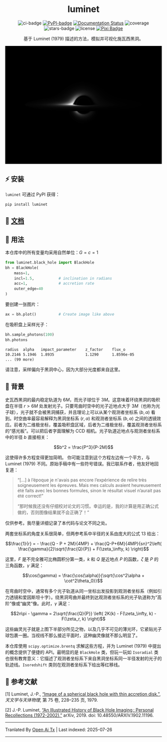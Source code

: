 <div align="center">
  
# luminet
![ci-badge](https://img.shields.io/appveyor/build/bgmeulem/luminet?label=ci&style=flat-square) [![PyPI-badge](https://img.shields.io/pypi/v/luminet?pypiBaseUrl=https%3A%2F%2Fpypi.org&style=flat-square&logo=pypi&logoColor=white&link=https%3A%2F%2Fpypi.org%2Fproject%2Fluminet%2F)](https://pypi.org/project/luminet) [![Documentation Status](https://readthedocs.org/projects/luminet/badge/?version=latest&style=flat-square)](https://luminet.readthedocs.io/en/latest/?badge=latest) ![coverage](https://img.shields.io/codecov/c/github/bgmeulem/Luminet?style=flat-square) ![stars-badge](https://img.shields.io/github/stars/bgmeulem/Luminet?style=flat-square) ![license](https://img.shields.io/github/license/bgmeulem/Luminet?style=flat-square) [![Pixi Badge](https://img.shields.io/endpoint?url=https://raw.githubusercontent.com/prefix-dev/pixi/main/assets/badge/v0.json&style=flat-square)](https://pixi.sh)

基于 Luminet (1979) 描述的方法，模拟并可视化施瓦西黑洞。

![Example plot of a black hole](https://raw.githubusercontent.com/bgmeulem/luminet/master/assets/bh_plot.png)
</div>

## ⚡ 安装
`luminet` 可通过 PyPI 获得：

```shell
pip install luminet
```

## 📖 [文档](https://luminet.readthedocs.io/en/latest/index.html)

## 🔩 用法

本仓库中的所有变量均采用自然单位：$G=c=1$

```python
from luminet.black_hole import BlackHole
bh = BlackHole(
    mass=1,
    incl=1.5,           # inclination in radians
    acc=1,              # accretion rate
    outer_edge=40
)
```
要创建一张图片：
```python
ax = bh.plot()          # Create image like above
```
在吸积盘上采样光子：

```python
bh.sample_photons(100)
bh.photons
```
```
radius  alpha   impact_parameter    z_factor    flux_o
10.2146 5.1946  1.8935              1.1290      1.8596e-05
... (99 more)
```
请注意，采样偏向于黑洞中心，因为大部分光度都来自这里。

## 📝 背景
史瓦西黑洞的最内稳定轨道为 $6M$，而光子球位于 $3M$。这意味着环绕黑洞的吸积盘在半径 $r>6M$ 处发射光子。只要弯曲时空中的光子近地点大于 $3M$（也称为光子球），光子就不会被黑洞捕获，并且理论上可以从某个观测者坐标系 $(b, \alpha)$ 看到。时空曲率最容易解释为黑洞坐标系 $(r, \alpha)$ 和观测者坐标系 $(b, \alpha)$ 之间的透镜效应。前者为二维极坐标，覆盖吸积盘区域，后者为二维极坐标，覆盖观测者坐标系的“感光板”。可以把后者字面理解为 CCD 相机。光子轨道近地点与观测者坐标系中的半径 $b$ 直接相关：

$$b^2 = \frac{P^3}{P-2M}$$

这使得许多方程变得更加简明。
你可能注意到这个方程左边有一个平方，与 Luminet (1979) 不同。原始手稿中有一些符号错误。我已联系作者，他友好地回复道：

> “[...] à l’époque je n'avais pas encore l’expérience de relire très soigneusement les épreuves. Mais mes calculs avaient  heureusement été faits avec les bonnes formules, sinon le résultat visuel n’aurait pas été correct!”
>
>“那时候我还没有仔细校对论文的习惯。幸运的是，我的计算是用正确公式做的，否则图像结果就不会正确了！”

仅供参考。我尽量详细记录了本代码与论文不同之处。

两套坐标系的角度关系很简单，但两参考系中半径的关系由庞大的公式 13 给出：

$$\frac{1}{r} = - \frac{Q - P + 2M}{4MP} + \frac{Q-P+6M}{4MP}{sn}^2\left( \frac{\gamma}{2}\sqrt{\frac{Q}{P}} + F(\zeta_\infty, k) \right)$$

这里，$F$ 是不完全雅可比椭圆积分第一类，$k$ 和 $Q$ 是近地点 $P$ 的函数，$\zeta$ 是 $P$ 的三角函数，$\gamma$ 满足：

$$\cos(\gamma) = \frac{\cos(\alpha)}{\sqrt{\cos^2\alpha + \cot^2\theta_0}}$$

在弯曲时空中，通常有多个光子轨道从同一坐标出发投影到观测者坐标系（例如引力透镜和爱因斯坦十字）。绕黑洞弯曲并最终到达观测者坐标系的光子轨道称为“高阶”像或“幽灵”像。此时，$\gamma$ 满足：

$$2n\pi - \gamma = 2\sqrt{\frac{Q}{P}} \left( 2K(k) - F(\zeta_\infty, k) - F(\zeta_r, k)  \right)$$

这些幽灵光子就是上图下半部分所见之物，以及几乎不可见的薄光环，它紧贴光子球包裹一圈。当视线不那么接近平面时，这种幽灵像就不那么明显了。

本仓库使用 `scipy.optimize.brentq` 求解这些方程，并为 Luminet (1979) 中提出的概念提供了便捷的 API。最明显的是 `BlackHole` 类，但玩一玩如 `Isoradial` 类也很有教育意义：它描述了观测者坐标系下来自黑洞坐标系同一半径发射的光子的轨迹线。`Isoredshift` 类则在观测者坐标系下给出等红移线。

## 📕 参考文献
[1] Luminet, J.-P., [“Image of a spherical black hole with thin accretion disk.”](https://ui.adsabs.harvard.edu/abs/1979A%26A....75..228L/abstract), <i>天文学与天体物理</i>, 第 75 卷, 228–235 页, 1979.

[2] J.-P. Luminet, [“An Illustrated History of Black Hole Imaging : Personal Recollections (1972-2002).”](https://arxiv.org/abs/1902.11196) arXiv, 2019. doi: 10.48550/ARXIV.1902.11196.






---


Tranlated By [Open Ai Tx](https://github.com/OpenAiTx/OpenAiTx) | Last indexed: 2025-07-26


---